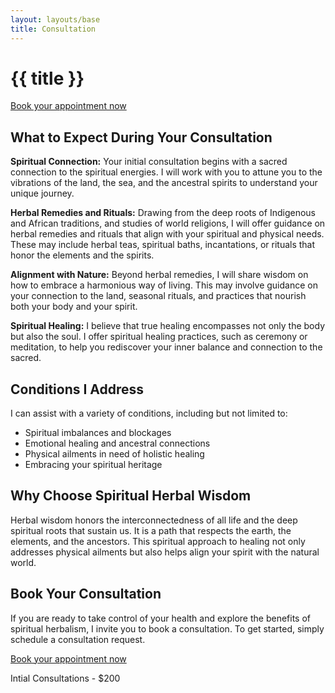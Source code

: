 ```yaml
---
layout: layouts/base
title: Consultation
---
```

<div class="container mt-8"> 

# {{ title }}



<a class="btn" href="https://my.practicebetter.io/#/65184e1d240a62f287a33375/bookings">Book your appointment now</a>

## What to Expect During Your Consultation

**Spiritual Connection:** Your initial consultation begins with a sacred connection to the spiritual energies. I will work with you to attune you to the vibrations of the land, the sea, and the ancestral spirits to understand your unique journey.

**Herbal Remedies and Rituals:** Drawing from the deep roots of Indigenous and African traditions, and studies of world religions, I  will offer guidance on herbal remedies and rituals that align with your spiritual and physical needs. These may include herbal teas, spiritual baths, incantations, or rituals that honor the elements and the spirits.

**Alignment with Nature:** Beyond herbal remedies, I will share wisdom on how to embrace a harmonious way of living. This may involve guidance on your connection to the land, seasonal rituals, and practices that nourish both your body and your spirit.

**Spiritual Healing:** I believe that true healing encompasses not only the body but also the soul. I offer spiritual healing practices, such as ceremony or meditation, to help you rediscover your inner balance and connection to the sacred.

## Conditions I Address

I can assist with a variety of conditions, including but not limited to:

- Spiritual imbalances and blockages
- Emotional healing and ancestral connections
- Physical ailments in need of holistic healing
- Embracing your spiritual heritage 

## Why Choose Spiritual Herbal Wisdom

Herbal wisdom honors the interconnectedness of all life and the deep spiritual roots that sustain us. It is a path that respects the earth, the elements, and the ancestors. This spiritual approach to healing not only addresses physical ailments but also helps align your spirit with the natural world.

## Book Your Consultation

If you are ready to take control of your health and explore the benefits of spiritual herbalism, I invite you to book a consultation. To get started, simply schedule a consultation request.


<a class="btn" href="https://my.practicebetter.io/#/65184e1d240a62f287a33375/bookings">Book your appointment now</a>

Intial Consultations - $200


</div>
